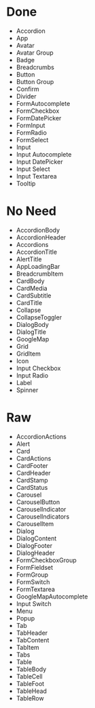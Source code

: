# Done

- Accordion
- App
- Avatar
- Avatar Group
- Badge
- Breadcrumbs
- Button
- Button Group
- Confirm
- Divider
- FormAutocomplete
- FormCheckbox
- FormDatePicker
- FormInput
- FormRadio
- FormSelect
- Input
- Input Autocomplete
- Input DatePicker
- Input Select
- Input Textarea
- Tooltip

# No Need

- AccordionBody
- AccordionHeader
- Accordions
- AccordionTitle
- AlertTitle
- AppLoadingBar
- BreadcrumbItem
- CardBody
- CardMedia
- CardSubtitle
- CardTitle
- Collapse
- CollapseToggler
- DialogBody
- DialogTitle
- GoogleMap
- Grid
- GridItem
- Icon
- Input Checkbox
- Input Radio
- Label
- Spinner

# Raw

- AccordionActions
- Alert
- Card
- CardActions
- CardFooter
- CardHeader
- CardStamp
- CardStatus
- Carousel
- CarouselButton
- CarouselIndicator
- CarouselIndicators
- CarouselItem
- Dialog
- DialogContent
- DialogFooter
- DialogHeader
- FormCheckboxGroup
- FormFieldset
- FormGroup
- FormSwitch
- FormTextarea
- GoogleMapAutocomplete
- Input Switch
- Menu
- Popup
- Tab
- TabHeader
- TabContent
- TabItem
- Tabs
- Table
- TableBody
- TableCell
- TableFoot
- TableHead
- TableRow
